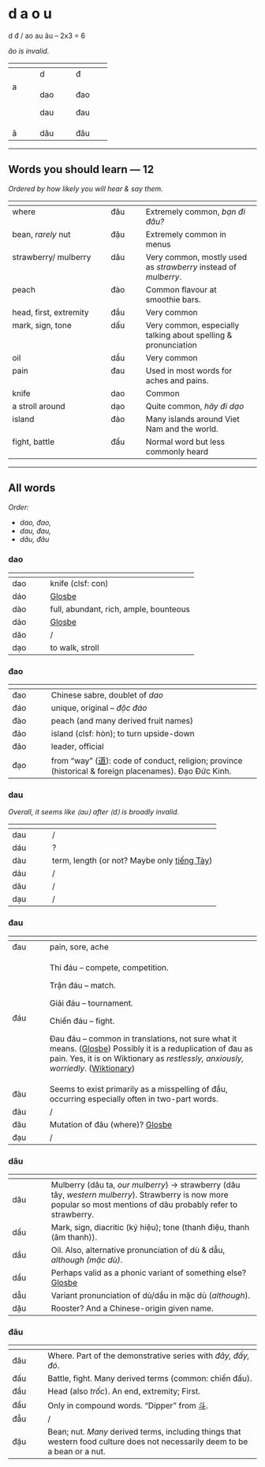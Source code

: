 # d a o u

d đ / ao au âu – 2x3 = 6

_âo is invalid._

<table data-header-hidden><thead><tr><th width="40" valign="top"></th><th width="57" valign="top"></th><th width="56" valign="top"></th></tr></thead><tbody><tr><td valign="top"> </td><td valign="top">d</td><td valign="top">đ</td></tr><tr><td valign="top">a</td><td valign="top"><p>dao</p><p>dau</p></td><td valign="top"><p>đao</p><p>đau</p></td></tr><tr><td valign="top">â</td><td valign="top">dâu</td><td valign="top">đâu</td></tr></tbody></table>

***

## Words you should learn — 12

_Ordered by how likely you will hear & say them._

<table data-header-hidden><thead><tr><th width="184" valign="top"></th><th width="55" valign="top"></th><th valign="top"></th></tr></thead><tbody><tr><td valign="top">where</td><td valign="top">đâu</td><td valign="top">Extremely common, <em>bạn đi đâu?</em></td></tr><tr><td valign="top">bean, <em>rarely</em> nut</td><td valign="top">đậu</td><td valign="top">Extremely common in menus</td></tr><tr><td valign="top">strawberry/ mulberry</td><td valign="top">dâu</td><td valign="top">Very common, mostly used as <em>strawberry</em> instead of <em>mulberry</em>.</td></tr><tr><td valign="top">peach</td><td valign="top">đào</td><td valign="top">Common flavour at smoothie bars.</td></tr><tr><td valign="top">head, first, extremity</td><td valign="top">đầu</td><td valign="top">Very common</td></tr><tr><td valign="top">mark, sign, tone</td><td valign="top">dấu</td><td valign="top">Very common, especially talking about spelling &#x26; pronunciation</td></tr><tr><td valign="top">oil</td><td valign="top">dầu</td><td valign="top">Very common</td></tr><tr><td valign="top">pain</td><td valign="top">đau</td><td valign="top">Used in most words for aches and pains.</td></tr><tr><td valign="top">knife</td><td valign="top">dao</td><td valign="top">Common</td></tr><tr><td valign="top">a stroll around</td><td valign="top">dạo</td><td valign="top">Quite common, <em>hãy đi dạo</em></td></tr><tr><td valign="top">island</td><td valign="top">đảo</td><td valign="top">Many islands around Viet Nam and the world.</td></tr><tr><td valign="top">fight, battle</td><td valign="top">đấu</td><td valign="top">Normal word but less commonly heard</td></tr></tbody></table>

***

## All words

_Order:_&#x20;

* _dao, đao,_&#x20;
* _dau, đau,_&#x20;
* _dâu, đâu_

### dao

<table data-header-hidden><thead><tr><th width="61"></th><th></th></tr></thead><tbody><tr><td>dao</td><td>knife (clsf: con)</td></tr><tr><td>dáo</td><td><a href="https://glosbe.com/vi/en/d%C3%A1o">Glosbe</a></td></tr><tr><td>dào</td><td>full, abundant, rich, ample, bounteous</td></tr><tr><td>dảo</td><td><a href="https://glosbe.com/vi/en/d%E1%BA%A3o">Glosbe</a></td></tr><tr><td>dão</td><td> /</td></tr><tr><td>dạo</td><td>to walk, stroll</td></tr></tbody></table>

### đao

<table data-header-hidden><thead><tr><th width="63"></th><th></th></tr></thead><tbody><tr><td>đao</td><td>Chinese sabre, doublet of <em>dao</em></td></tr><tr><td>đáo</td><td>unique, original – <em>độc đáo</em></td></tr><tr><td>đào</td><td>peach (and many derived fruit names)</td></tr><tr><td>đảo</td><td>island (clsf: hòn); to turn upside-down</td></tr><tr><td>đão</td><td>leader, official</td></tr><tr><td>đạo</td><td>from “way” (<a href="https://en.wiktionary.org/wiki/%E9%81%93#Vietnamese">道</a>): code of conduct, religion; province (historical &#x26; foreign placenames). Đạo Đức Kinh.</td></tr></tbody></table>

### dau

_Overall, it seems like ⟨au⟩ after ⟨d⟩ is broadly invalid._

<table data-header-hidden><thead><tr><th width="65"></th><th valign="top"></th></tr></thead><tbody><tr><td>dau</td><td valign="top">/</td></tr><tr><td>dáu</td><td valign="top">?</td></tr><tr><td>dàu</td><td valign="top">term, length (or not? Maybe only <a data-footnote-ref href="#user-content-fn-1">tiếng Tày</a>)</td></tr><tr><td>dảu</td><td valign="top"> /</td></tr><tr><td>dãu</td><td valign="top"> /</td></tr><tr><td>dạu</td><td valign="top"> /</td></tr></tbody></table>

### đau

<table data-header-hidden><thead><tr><th width="60"></th><th valign="top"></th></tr></thead><tbody><tr><td>đau</td><td valign="top">pain, sore, ache</td></tr><tr><td>đáu</td><td valign="top"><p>Thi đáu – compete, competition.</p><p>Trận đáu – match.</p><p>Giải đáu – tournament.</p><p>Chiến đáu – fight.</p><p>Đau đáu – common in translations, not sure what it means. (<a href="https://glosbe.com/vi/en/%C4%91%C3%A1u">Glosbe</a>) Possibly it is a reduplication of đau as pain. Yes, it is on Wiktionary as <em>restlessly, anxiously, worriedly</em>. (<a href="https://en.wiktionary.org/wiki/%C4%91au_%C4%91%C3%A1u">Wiktionary</a>)</p></td></tr><tr><td>đàu</td><td valign="top">Seems to exist primarily as a misspelling of đầu, occurring especially often in two-part words.</td></tr><tr><td>đảu</td><td valign="top"> /</td></tr><tr><td>đãu</td><td valign="top">Mutation of đâu (where)? <a href="https://glosbe.com/vi/en/%C4%91%C3%A3u">Glosbe</a></td></tr><tr><td>đạu</td><td valign="top"> /</td></tr></tbody></table>

### dâu

<table data-header-hidden><thead><tr><th width="63"></th><th valign="top"></th></tr></thead><tbody><tr><td>dâu</td><td valign="top">Mulberry (dâu ta, <em>our mulberry</em>) → strawberry (dâu tây, <em>western mulberry</em>). Strawberry is now more popular so most mentions of dâu probably refer to strawberry.</td></tr><tr><td>dấu</td><td valign="top">Mark, sign, diacritic (ký hiệu); tone (thanh điệu, thanh (âm thanh)).</td></tr><tr><td>dầu</td><td valign="top">Oil. Also, alternative pronunciation of dù &#x26; dẫu, <em>although (mặc dù)</em>.</td></tr><tr><td>dẩu</td><td valign="top">Perhaps valid as a phonic variant of something else? <a href="https://glosbe.com/vi/en/d%E1%BA%A9u">Glosbe</a></td></tr><tr><td>dẫu</td><td valign="top">Variant pronunciation of dù/dầu in mặc dù (<em>although</em>).</td></tr><tr><td>dậu</td><td valign="top">Rooster? And a Chinese-origin given name.</td></tr></tbody></table>

### đâu

<table data-header-hidden><thead><tr><th width="56"></th><th valign="top"></th></tr></thead><tbody><tr><td>đâu</td><td valign="top">Where. Part of the demonstrative series with <em>đây, đấy, đó</em>.</td></tr><tr><td>đấu</td><td valign="top">Battle, fight. Many derived terms (common: chiến đấu).</td></tr><tr><td>đầu</td><td valign="top">Head (also <em>trốc</em>). An end, extremity; First.</td></tr><tr><td>đẩu</td><td valign="top">Only in compound words. “Dipper” from <a href="https://en.wiktionary.org/wiki/%E6%96%97#Vietnamese">斗</a>.</td></tr><tr><td>đẫu</td><td valign="top"> /</td></tr><tr><td>đậu</td><td valign="top">Bean; nut. <em>Many</em> derived terms, including things that western food culture does not necessarily deem to be a bean or a nut.</td></tr></tbody></table>

[^1]: Tay language
